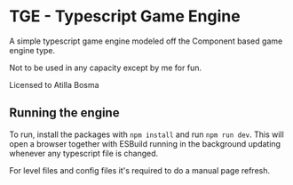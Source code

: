 # TGE - Typescript Game Engine

A simple typescript game engine modeled off the Component based game engine type.

Not to be used in any capacity except by me for fun. 

Licensed to Atilla Bosma

## Running the engine

To run, install the packages with ```npm install``` and run ```npm run dev```. This will open a browser together with ESBuild running in the background updating whenever any typescript file is changed.

For level files and config files it's required to do a manual page refresh.